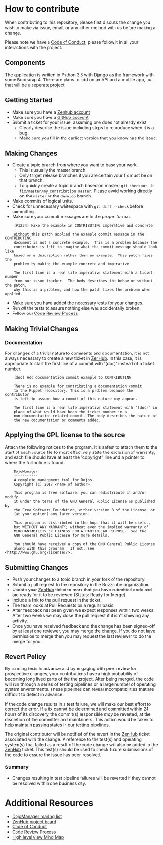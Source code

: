 # How to contribute

When contributing to this repository, please first discuss the change you wish to make via issue, email, or any other method with us before making a change.

Please note we have a [Code of Conduct](https://github.com/Buzzcube/DojoManager/blob/master/CODEOFCONDUCT.md), please follow it in all your interactions with the project.

## Components

The application is written in Python 3.6 with Django as the framework with some Bootstrap 4. There are plans to add on an API and a mobile app, but that will be a seperate project.

## Getting Started

* Make sure you have a [Zenhub account](https://app.zenhub.com/login)
* Make sure you have a [GitHub account](https://github.com/signup/free)
* Submit a ticket for your issue, assuming one does not already exist.
  * Clearly describe the issue including steps to reproduce when it is a bug.
  * Make sure you fill in the earliest version that you know has the issue.

## Making Changes

* Create a topic branch from where you want to base your work.
  * This is usually the master branch.
  * Only target release branches if you are certain your fix must be on that
    branch.
  * To quickly create a topic branch based on master; `git checkout -b
    fix/master/my_contribution master`. Please avoid working directly on the
    `master` or the `develop` branch.
* Make commits of logical units.
* Check for unnecessary whitespace with `git diff --check` before committing.
* Make sure your commit messages are in the proper format.

````
    (#1234) Make the example in CONTRIBUTING imperative and concrete

    Without this patch applied the example commit message in the CONTRIBUTING
    document is not a concrete example.  This is a problem because the
    contributor is left to imagine what the commit message should look like
    based on a description rather than an example.  This patch fixes the
    problem by making the example concrete and imperative.

    The first line is a real life imperative statement with a ticket number
    from our issue tracker.  The body describes the behavior without the patch,
    why this is a problem, and how the patch fixes the problem when applied.
````

* Make sure you have added the necessary tests for your changes.
* Run _all_ the tests to assure nothing else was accidentally broken.
* Follow our [Code Review Process](https://github.com/Buzzcube/DojoManager/blob/master/CODEREVIEW.md)

## Making Trivial Changes

### Documentation

For changes of a trivial nature to comments and documentation, it is not always necessary to create a new ticket in [ZenHub](https://github.com/Buzzcube/DojoManager#boards?repos=91454773). In this case, it is
appropriate to start the first line of a commit with '(doc)' instead of a ticket number.

````
    (doc) Add documentation commit example to CONTRIBUTING

    There is no example for contributing a documentation commit
    to the Puppet repository. This is a problem because the contributor
    is left to assume how a commit of this nature may appear.

    The first line is a real life imperative statement with '(doc)' in
    place of what would have been the ticket number in a
    non-documentation related commit. The body describes the nature of
    the new documentation or comments added.
````

## Applying the GPL license to the source

Attach the following notices to the program. It is safest to attach them
to the start of each source file to most effectively state the exclusion of warranty;
and each file should have at least the &ldquo;copyright&rdquo; line and a pointer to
where the full notice is found.

````
    DojoManager
    -----------
    A complete management tool for Dojos.
    Copyright (C) 2017 <name of author>

    This program is free software: you can redistribute it and/or modify
    it under the terms of the GNU General Public License as published by
    the Free Software Foundation, either version 3 of the License, or
    (at your option) any later version.

    This program is distributed in the hope that it will be useful,
    but WITHOUT ANY WARRANTY; without even the implied warranty of
    MERCHANTABILITY or FITNESS FOR A PARTICULAR PURPOSE.  See the
    GNU General Public License for more details.

    You should have received a copy of the GNU General Public License
    along with this program.  If not, see <http://www.gnu.org/licenses/>.
````
## Submitting Changes

* Push your changes to a topic branch in your fork of the repository.
* Submit a pull request to the repository in the Buzzcube organization.
* Update your [ZenHub](https://github.com/Buzzcube/DojoManager#boards?repos=91454773) ticket to mark that you have submitted code and are ready for it to be reviewed (Status: Ready for Merge).
* Include a link to the pull request in the ticket.
* The team looks at Pull Requests on a regular basis.
* After feedback has been given we expect responses within two weeks. After two weeks we may close the pull request if it isn't showing any activity.
* Once you have received feedback and the change has been signed-off by at least one reviewer, you may merge the change. If you do not have permission to merge then you may request the last reviewer to do the merge for you.

## Revert Policy
By running tests in advance and by engaging with peer review for prospective changes, your contributions have a high probability of becoming long lived parts of the the project. After being merged, the code will run through a series of testing pipelines on a large number of operating system environments. These pipelines can reveal incompatibilities that are difficult to detect in advance.

If the code change results in a test failure, we will make our best effort to correct the error. If a fix cannot be determined and committed within 24 hours of its discovery, the commit(s) responsible _may_ be reverted, at the discretion of the committer and maintainers. This action would be taken to help maintain passing states in our testing pipelines.

The original contributor will be notified of the revert in the [ZenHub](https://github.com/Buzzcube/DojoManager#boards?repos=91454773) ticket associated with the change. A reference to the test(s) and operating system(s) that failed as a result of the code change will also be added to the [ZenHub](https://github.com/Buzzcube/DojoManager#boards?repos=91454773) ticket. This test(s) should be used to check future submissions of the code to ensure the issue has been resolved.

### Summary
* Changes resulting in test pipeline failures will be reverted if they cannot be resolved within one business day.

# Additional Resources
* [DojoManager mailing list](https://groups.google.com/forum/#!forum/dojomanager)
* [ZenHub project board](https://github.com/Buzzcube/DojoManager#boards?repos=91454773)
* [Code of Conduct](https://github.com/Buzzcube/DojoManager/blob/master/CODEOFCONDUCT.md)
* [Code Review Process](https://github.com/Buzzcube/DojoManager/blob/master/CODEREVIEW.md)
* [High level view Mind Map](https://coggle.it/diagram/WcO4AEU4KwABxMp-/b8de91dd7d1c2abce9afdd02d39e64fc5c4dea47fa08450153d7e863fa4c31d0)
